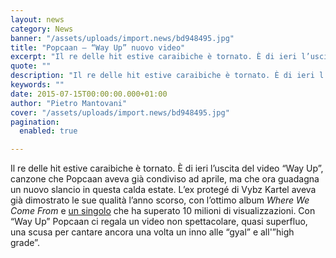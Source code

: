 ```yaml
---
layout: news
category: News
banner: "/assets/uploads/import.news/bd948495.jpg"
title: "Popcaan – “Way Up” nuovo video"
excerpt: "Il re delle hit estive caraibiche è tornato. È di ieri l’uscita del video “Way Up”, canzone che Popcaan aveva già condiviso ad aprile, ma che ora guadagna un nuovo slancio in questa calda estate. L’ex protegé di Vybz Kartel aveva già dimostrato le sue qualità l’anno scorso, con l’ottimo album Where We Come From [&hellip"
quote: ""
description: "Il re delle hit estive caraibiche è tornato. È di ieri l’uscita del video “Way Up”, canzone che Popcaan aveva già condiviso ad aprile, ma che ora guadagna un nuovo slancio in questa calda estate. L’ex protegé di Vybz Kartel aveva già dimostrato le sue qualità l’anno scorso, con l’ottimo album Where We Come From [&hellip"
keywords: ""
date: 2015-07-15T00:00:00.000+01:00
author: "Pietro Mantovani"
cover: "/assets/uploads/import.news/bd948495.jpg"
pagination:
  enabled: true

---
```


[](https://hotmc.com/wp-content/uploads/2015/07/bd948495.jpg)

Il re delle hit estive caraibiche è tornato. È di ieri l’uscita del video “Way Up”, canzone che Popcaan aveva già condiviso ad aprile, ma che ora guadagna un nuovo slancio in questa calda estate. L’ex protegé di Vybz Kartel aveva già dimostrato le sue qualità l’anno scorso, con l’ottimo album _Where We Come From_ e [un singolo](https://www.youtube.com/watch?v=Rom4qWtEkMA) che ha superato 10 milioni di visualizzazioni. Con “Way Up” Popcaan ci regala un video non spettacolare, quasi superfluo, una scusa per cantare ancora una volta un inno alle “gyal” e all'”high grade”.
